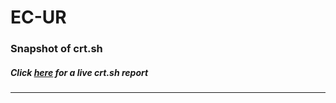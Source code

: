 # EC-UR
### Snapshot of crt.sh
##### Click [here](https://crt.sh/?q=8700D047E5071116F67551A4393998D629E66F02C7B52E618EF4F9496E734756) for a live crt.sh report

---
